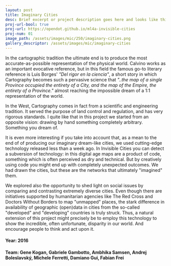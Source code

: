 ```yaml
---
layout: post
title: Imaginary Cities
desc: Brief excerpt or project description goes here and looks like this
proj-url-bool: true
proj-url: https://opendot.github.io/ml4a-invisible-cities
proj-num: 01
image_path: /assets/images/mic/250/imaginary-cities.png
gallery_descriptor: /assets/images/mic/imaginary-cities
---
```


In the cartographic tradition the ultimate end is to produce the most accurate-as-possible representation of the physical world. Calvino works as an important evocative reference, but in this field the famous go-to literary reference is Luis Borges' _"Del rigor en la ciencia"_, a short story in which Cartography becomes such a pervasive science that  _"..the map of a single Province occupied the entirety of a City, and the map of the Empire, the entirety of a Province."_ almost reaching the impossible dream of a 1:1 representation of the world.

In the West, Cartography comes in fact from a scientific and engineering tradition. It served the purpose of land control and regulation, and has very rigorous standards. I quite like that in this project we started from an opposite vision: drawing by hand something completely arbitrary. Something you dream of.

It is even more interesting if you take into account that, as a mean to the end of of producing our imaginary dream-like cities, we used cutting-edge technology released less than a week ago. In Invisible Cities you can detect a subversion of technology: in this digital age maps are a product of code, something which is often perceived as dry and technical. But by creatively using code you might end up with completely unexpected outcomes. We had drawn the cities, but these are the networks that ultimately "imagined" them.

We explored also the opportunity to shed light on social issues by comparing and contrasting extremely diverse cities. Even though there are initiatives supported by humanitarian agencies like The Red Cross and Doctors Without Borders to map "unmapped" places, the stark difference in availability of geographic (open)data in cities from the so-called "developed" and "developing" countries is truly struck. Thus, a natural extension of this project might precisely be to employ this technology to show the incredible, often unfortunate, disparity in our world. And encourage people to think and act upon it.  

#### **Year**: 2016
#### **Team**: Gene Kogan, Gabriele Gambotto, Ambhika Samsen, Andrej Boleslavský, Michele Ferretti, Damiano Gui, Fabian Frei
